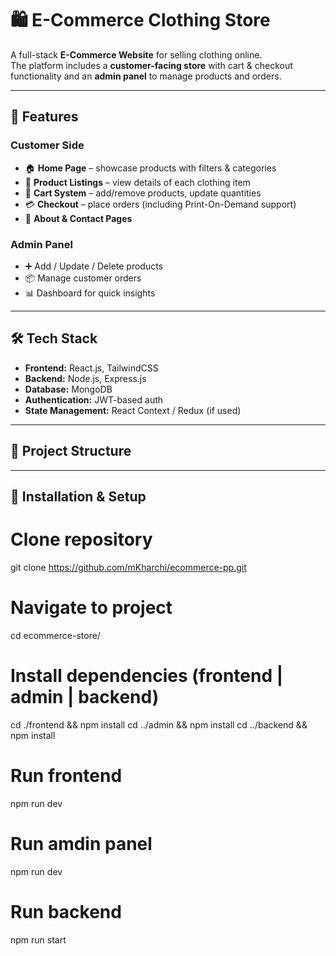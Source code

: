 # 🛍 E-Commerce Clothing Store

A full-stack **E-Commerce Website** for selling clothing online.  
The platform includes a **customer-facing store** with cart & checkout functionality and an **admin panel** to manage products and orders.

---

## 🚀 Features
### Customer Side
- 🏠 **Home Page** – showcase products with filters & categories
- 👕 **Product Listings** – view details of each clothing item
- 🛒 **Cart System** – add/remove products, update quantities
- 💳 **Checkout** – place orders (including Print-On-Demand support)
- 📑 **About & Contact Pages**

### Admin Panel
- ➕ Add / Update / Delete products
- 📦 Manage customer orders
- 📊 Dashboard for quick insights

---

## 🛠️ Tech Stack
- **Frontend:** React.js, TailwindCSS
- **Backend:** Node.js, Express.js
- **Database:** MongoDB
- **Authentication:** JWT-based auth
- **State Management:** React Context / Redux (if used)

---

## 📂 Project Structure

---

## 🔧 Installation & Setup

# Clone repository
git clone https://github.com/mKharchi/ecommerce-pp.git

# Navigate to project
cd ecommerce-store/

# Install dependencies (frontend | admin | backend)
cd ./frontend && npm install
cd ../admin && npm install
cd ../backend && npm install

# Run frontend
npm run dev

# Run amdin panel
npm run dev

# Run backend
npm run start 
